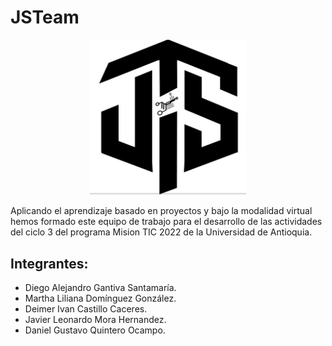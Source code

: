 # JSTeam

<p align="center">
  <img width="250px" src="./pasado/logo.jpeg">
</p>

Aplicando el aprendizaje basado en proyectos y bajo la modalidad virtual hemos formado este equipo de trabajo para el desarrollo de las actividades del ciclo 3 del programa Mision TIC 2022 de la Universidad de Antioquia.

## Integrantes:
- Diego Alejandro Gantiva Santamaría.
- Martha Liliana Domínguez González.
- Deimer Ivan Castillo Caceres.
- Javier Leonardo Mora Hernandez.
- Daniel Gustavo Quintero Ocampo.
